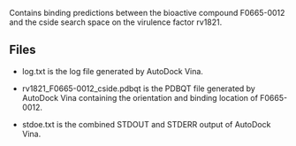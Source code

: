 Contains binding predictions between the bioactive compound F0665-0012 and the cside search space on the virulence factor rv1821.

## Files

- log.txt is the log file generated by AutoDock Vina.

- rv1821_F0665-0012_cside.pdbqt is the PDBQT file generated by AutoDock Vina containing the orientation and binding location of F0665-0012.

- stdoe.txt is the combined STDOUT and STDERR output of AutoDock Vina.

